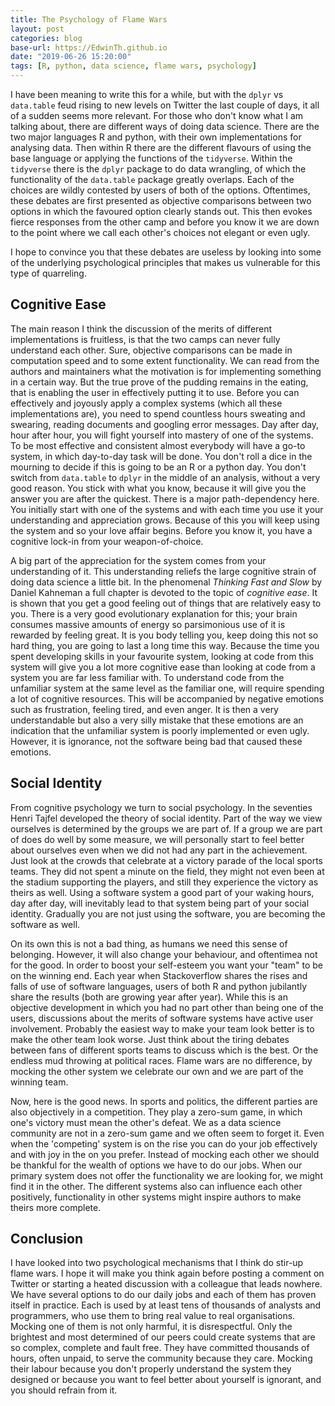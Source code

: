 ```yaml
---
title: The Psychology of Flame Wars
layout: post
categories: blog
base-url: https://EdwinTh.github.io
date: "2019-06-26 15:20:00"
tags: [R, python, data science, flame wars, psychology]
---
```


I have been meaning to write this for a while, but with the `dplyr` vs `data.table` feud rising to new levels on Twitter the last couple of days, it all of a sudden seems more relevant. For those who don't know what I am talking about, there are different ways of doing data science. There are the two major languages R and python, with their own implementations for analysing data. Then within R there are the different flavours of using the base language or applying the functions of the `tidyverse`. Within the `tidyverse` there is the `dplyr` package to do data wrangling, of which the functionality of the `data.table` package greatly overlaps. Each of the choices are wildly contested by users of both of the options. Oftentimes, these debates are first presented as objective comparisons between two options in which the favoured option clearly stands out. This then evokes fierce responses from the other camp and before you know it we are down to the point where we call each other's choices not elegant or even ugly. 

I hope to convince you that these debates are useless by looking into some of the underlying psychological principles that makes us vulnerable for this type of quarreling. 

## Cognitive Ease

The main reason I think the discussion of the merits of different implementations is fruitless, is that the two camps can never fully understand each other. Sure, objective comparisons can be made in computation speed and to some extent functionality. We can read from the authors and maintainers what the motivation is for implementing something in a certain way. But the true prove of the pudding remains in the eating, that is enabling the user in effectively putting it to use. Before you can effectively and joyously apply a complex systems (which all these implementations are), you need to spend countless hours sweating and swearing, reading documents and googling error messages. Day after day, hour after hour, you will fight yourself into mastery of one of the systems. To be most effective and consistent almost everybody will have a go-to system, in which day-to-day task will be done. You don't roll a dice in the mourning to decide if this is going to be an R or a python day. You don't switch from `data.table` to `dplyr` in the middle of an analysis, without a very good reason. You stick with what you know, because it will give you the answer you are after the quickest. There is a major path-dependency here. You initially start with one of the systems and with each time you use it your understanding and appreciation grows. Because of this you will keep using the system and so your love affair begins. Before you know it, you have a cognitive lock-in from your weapon-of-choice.

A big part of the appreciation for the system comes from your understanding of it. This understanding reliefs the large cognitive strain of doing data science a little bit. In the phenomenal *Thinking Fast and Slow* by Daniel Kahneman a full chapter is devoted to the topic of *cognitive ease*. It is shown that you get a good feeling out of things that are relatively easy to you. There is a very good evolutionary explanation for this; your brain consumes massive amounts of energy so parsimonious use of it is rewarded by feeling great. It is you body telling you, keep doing this not so hard thing, you are going to last a long time this way. Because the time you spent developing skills in your favourite system, looking at code from this system will give you a lot more cognitive ease than looking at code from a system you are far less familiar with. To understand code from the unfamiliar system at the same level as the familiar one, will require spending a lot of cognitive resources. This will be accompanied by negative emotions such as frustration, feeling tired, and even anger. It is then a very understandable but also a very silly mistake that these emotions are an indication that the unfamiliar system is poorly implemented or even ugly. However, it is ignorance, not the software being bad that caused these emotions.

## Social Identity

From cognitive psychology we turn to social psychology. In the seventies Henri Tajfel developed the theory of social identity. Part of the way we view ourselves is determined by the groups we are part of. If a group we are part of does do well by some measure, we will personally start to feel better about ourselves even when we did not had any part in the achievement. Just look at the crowds that celebrate at a victory parade of the local sports teams. They did not spent a minute on the field, they might not even been at the stadium supporting the players, and still they experience the victory as theirs as well. Using a software system a good part of your waking hours, day after day, will inevitably lead to that system being part of your social identity. Gradually you are not just using the software, you are becoming the software as well.

On its own this is not a bad thing, as humans we need this sense of belonging. However, it will also change your behaviour, and oftentimea not for the good. In order to boost your self-esteem you want your "team" to be on the winning end. Each year when Stackoverflow shares the rises and falls of use of software languages, users of both R and python jubilantly share the results (both are growing year after year). While this is an objective development in which you had no part other than being one of the users, discussions about the merits of software systems have active user involvement. Probably the easiest way to make your team look better is to make the other team look worse. Just think about the tiring debates between fans of different sports teams to discuss which is the best. Or the endless mud throwing at political races. Flame wars are no difference, by mocking the other system we celebrate our own and we are part of the winning team.

Now, here is the good news. In sports and politics, the different parties are also objectively in a competition. They play a zero-sum game, in which one's victory must mean the other's defeat. We as a data science community are not in a zero-sum game and we often seem to forget it. Even when the 'competing' system is on the rise you can do your job effectively and with joy in the on you prefer. Instead of mocking each other we should be thankful for the wealth of options we have to do our jobs. When our primary system does not offer the functionality we are looking for, we might find it in the other. The different systems also can influence each other positively, functionality in other systems might inspire authors to make theirs more complete.

## Conclusion

I have looked into two psychological mechanisms that I think do stir-up flame wars. I hope it will make you think again before posting a comment on Twitter or starting a heated discussion with a colleague that leads nowhere. We have several options to do our daily jobs and each of them has proven itself in practice. Each is used by at least tens of thousands of analysts and programmers, who use them to bring real value to real organisations. Mocking one of them is not only harmful, it is disrespectful. Only the brightest and most determined of our peers could create systems that are so complex, complete and fault free. They have committed thousands of hours, often unpaid, to serve the community because they care. Mocking their labour because you don't properly understand the system they designed or because you want to feel better about yourself is ignorant, and you should refrain from it.
